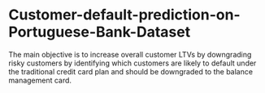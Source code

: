 # Customer-default-prediction-on-Portuguese-Bank-Dataset
The main objective is to increase overall customer LTVs by downgrading risky customers  by identifying which customers are likely to default under the traditional credit card plan and should be downgraded to the balance management card.
